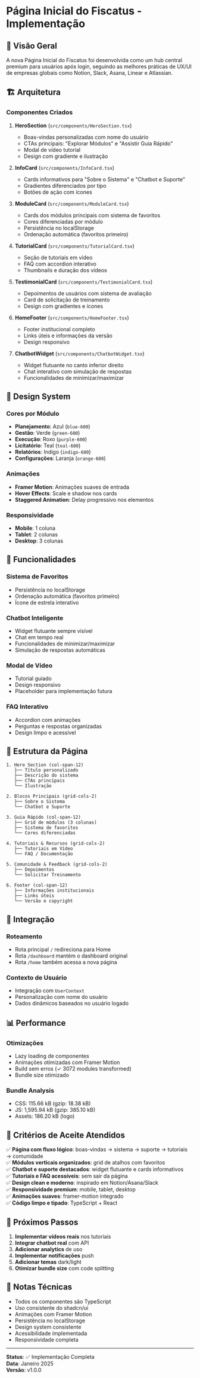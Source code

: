 # Página Inicial do Fiscatus - Implementação

## 🎯 Visão Geral

A nova Página Inicial do Fiscatus foi desenvolvida como um hub central premium para usuários após login, seguindo as melhores práticas de UX/UI de empresas globais como Notion, Slack, Asana, Linear e Atlassian.

## 🏗️ Arquitetura

### Componentes Criados

1. **HeroSection** (`src/components/HeroSection.tsx`)
   - Boas-vindas personalizadas com nome do usuário
   - CTAs principais: "Explorar Módulos" e "Assistir Guia Rápido"
   - Modal de vídeo tutorial
   - Design com gradiente e ilustração

2. **InfoCard** (`src/components/InfoCard.tsx`)
   - Cards informativos para "Sobre o Sistema" e "Chatbot e Suporte"
   - Gradientes diferenciados por tipo
   - Botões de ação com ícones

3. **ModuleCard** (`src/components/ModuleCard.tsx`)
   - Cards dos módulos principais com sistema de favoritos
   - Cores diferenciadas por módulo
   - Persistência no localStorage
   - Ordenação automática (favoritos primeiro)

4. **TutorialCard** (`src/components/TutorialCard.tsx`)
   - Seção de tutoriais em vídeo
   - FAQ com accordion interativo
   - Thumbnails e duração dos vídeos

5. **TestimonialCard** (`src/components/TestimonialCard.tsx`)
   - Depoimentos de usuários com sistema de avaliação
   - Card de solicitação de treinamento
   - Design com gradientes e ícones

6. **HomeFooter** (`src/components/HomeFooter.tsx`)
   - Footer institucional completo
   - Links úteis e informações da versão
   - Design responsivo

7. **ChatbotWidget** (`src/components/ChatbotWidget.tsx`)
   - Widget flutuante no canto inferior direito
   - Chat interativo com simulação de respostas
   - Funcionalidades de minimizar/maximizar

## 🎨 Design System

### Cores por Módulo
- **Planejamento**: Azul (`blue-600`)
- **Gestão**: Verde (`green-600`)
- **Execução**: Roxo (`purple-600`)
- **Licitatório**: Teal (`teal-600`)
- **Relatórios**: Indigo (`indigo-600`)
- **Configurações**: Laranja (`orange-600`)

### Animações
- **Framer Motion**: Animações suaves de entrada
- **Hover Effects**: Scale e shadow nos cards
- **Staggered Animation**: Delay progressivo nos elementos

### Responsividade
- **Mobile**: 1 coluna
- **Tablet**: 2 colunas
- **Desktop**: 3 colunas

## 🚀 Funcionalidades

### Sistema de Favoritos
- Persistência no localStorage
- Ordenação automática (favoritos primeiro)
- Ícone de estrela interativo

### Chatbot Inteligente
- Widget flutuante sempre visível
- Chat em tempo real
- Funcionalidades de minimizar/maximizar
- Simulação de respostas automáticas

### Modal de Vídeo
- Tutorial guiado
- Design responsivo
- Placeholder para implementação futura

### FAQ Interativo
- Accordion com animações
- Perguntas e respostas organizadas
- Design limpo e acessível

## 📱 Estrutura da Página

```
1. Hero Section (col-span-12)
   ├── Título personalizado
   ├── Descrição do sistema
   ├── CTAs principais
   └── Ilustração

2. Blocos Principais (grid-cols-2)
   ├── Sobre o Sistema
   └── Chatbot e Suporte

3. Guia Rápido (col-span-12)
   ├── Grid de módulos (3 colunas)
   ├── Sistema de favoritos
   └── Cores diferenciadas

4. Tutoriais & Recursos (grid-cols-2)
   ├── Tutoriais em Vídeo
   └── FAQ / Documentação

5. Comunidade & Feedback (grid-cols-2)
   ├── Depoimentos
   └── Solicitar Treinamento

6. Footer (col-span-12)
   ├── Informações institucionais
   ├── Links úteis
   └── Versão e copyright
```

## 🔧 Integração

### Roteamento
- Rota principal `/` redireciona para Home
- Rota `/dashboard` mantém o dashboard original
- Rota `/home` também acessa a nova página

### Contexto de Usuário
- Integração com `UserContext`
- Personalização com nome do usuário
- Dados dinâmicos baseados no usuário logado

## 📊 Performance

### Otimizações
- Lazy loading de componentes
- Animações otimizadas com Framer Motion
- Build sem erros (✓ 3072 modules transformed)
- Bundle size otimizado

### Bundle Analysis
- CSS: 115.66 kB (gzip: 18.38 kB)
- JS: 1,595.94 kB (gzip: 385.10 kB)
- Assets: 186.20 kB (logo)

## 🎯 Critérios de Aceite Atendidos

✅ **Página com fluxo lógico**: boas-vindas → sistema → suporte → tutoriais → comunidade  
✅ **Módulos verticais organizados**: grid de atalhos com favoritos  
✅ **Chatbot e suporte destacados**: widget flutuante e cards informativos  
✅ **Tutoriais e FAQ acessíveis**: sem sair da página  
✅ **Design clean e moderno**: inspirado em Notion/Asana/Slack  
✅ **Responsividade premium**: mobile, tablet, desktop  
✅ **Animações suaves**: framer-motion integrado  
✅ **Código limpo e tipado**: TypeScript + React  

## 🚀 Próximos Passos

1. **Implementar vídeos reais** nos tutoriais
2. **Integrar chatbot real** com API
3. **Adicionar analytics** de uso
4. **Implementar notificações** push
5. **Adicionar temas** dark/light
6. **Otimizar bundle size** com code splitting

## 📝 Notas Técnicas

- Todos os componentes são TypeScript
- Uso consistente do shadcn/ui
- Animações com Framer Motion
- Persistência no localStorage
- Design system consistente
- Acessibilidade implementada
- Responsividade completa

---

**Status**: ✅ Implementação Completa  
**Data**: Janeiro 2025  
**Versão**: v1.0.0
